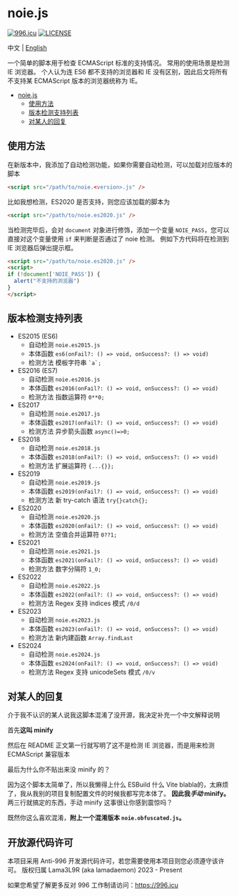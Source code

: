 # noie.js

[![996.icu](https://img.shields.io/badge/link-996.icu-red.svg)](https://996.icu)
[![LICENSE](https://img.shields.io/badge/license-Anti%20996-blue.svg)](https://github.com/996icu/996.ICU/blob/master/LICENSE)

中文 | [English](README-EN.MD)

一个简单的脚本用于检查 ECMAScript 标准的支持情况。
常用的使用场景是检测 IE 浏览器。
个人认为连 ES6 都不支持的浏览器和 IE 没有区别，因此后文将所有不支持某 ECMAScript 版本的浏览器统称为 IE。

- [noie.js](#noiejs)
  * [使用方法](#使用方法)
  * [版本检测支持列表](#版本检测支持列表)
  * [对某人的回复](#对某人的回复)

## 使用方法

在新版本中，我添加了自动检测功能，如果你需要自动检测，可以加载对应版本的脚本
```html
<script src="/path/to/noie.<version>.js" />
```

比如我想检测，ES2020 是否支持，则您应该加载的脚本为
```html
<script src="/path/to/noie.es2020.js" />
```

当检测完毕后，会对 `document` 对象进行修饰，添加一个变量 `NOIE_PASS`，您可以直接对这个变量使用 `if` 来判断是否通过了 noie 检测。
例如下方代码将在检测到 IE 浏览器后弹出提示框。

```html
<script src="/path/to/noie.es2020.js" />
<script>
if (!document['NOIE_PASS']) {
  alert("不支持的浏览器")
}
</script>
```

## 版本检测支持列表

- ES2015 (ES6)
  + 自动检测 `noie.es2015.js`
  + 本体函数 `es6(onFail?: () => void, onSuccess?: () => void)` 
  + 检测方法 模板字符串 ``` `a`; ``` 
- ES2016 (ES7)
  + 自动检测 `noie.es2016.js`
  + 本体函数 `es2016(onFail?: () => void, onSuccess?: () => void)` 
  + 检测方法 指数运算符 ``` 0**0; ``` 
- ES2017
  + 自动检测 `noie.es2017.js`
  + 本体函数 `es2017(onFail?: () => void, onSuccess?: () => void)` 
  + 检测方法 异步箭头函数 ``` async()=>0; ``` 
- ES2018
  + 自动检测 `noie.es2018.js`
  + 本体函数 `es2018(onFail?: () => void, onSuccess?: () => void)` 
  + 检测方法 扩展运算符 ``` {...{}}; ``` 
- ES2019
  + 自动检测 `noie.es2019.js`
  + 本体函数 `es2019(onFail?: () => void, onSuccess?: () => void)` 
  + 检测方法 新 try-catch 语法 ``` try{}catch{}; ``` 
- ES2020
  + 自动检测 `noie.es2020.js`
  + 本体函数 `es2020(onFail?: () => void, onSuccess?: () => void)` 
  + 检测方法 空值合并运算符 ``` 0??1; ``` 
- ES2021
  + 自动检测 `noie.es2021.js`
  + 本体函数 `es2021(onFail?: () => void, onSuccess?: () => void)` 
  + 检测方法 数字分隔符 ``` 1_0; ``` 
- ES2022
  + 自动检测 `noie.es2022.js`
  + 本体函数 `es2022(onFail?: () => void, onSuccess?: () => void)` 
  + 检测方法 Regex 支持 indices 模式 ``` /0/d ``` 
- ES2023
  + 自动检测 `noie.es2023.js`
  + 本体函数 `es2023(onFail?: () => void, onSuccess?: () => void)` 
  + 检测方法 新内建函数 ``` Array.findLast ``` 
- ES2024
  + 自动检测 `noie.es2024.js`
  + 本体函数 `es2024(onFail?: () => void, onSuccess?: () => void)` 
  + 检测方法 Regex 支持 unicodeSets 模式 ``` /0/v ``` 

## 对某人的回复

介于我不认识的某人说我这脚本混淆了没开源，我决定补充一个中文解释说明

首先**这叫 minify**

然后在 README 正文第一行就写明了这不是检测 IE 浏览器，而是用来检测 ECMAScript 兼容版本

最后为什么你不贴出来没 minify 的？

因为这个脚本太简单了，所以我懒得上什么 ESBuild 什么 Vite blabla的，太麻烦了，我从我别的项目复制配置文件的时候我都写完本体了。
**因此我*手动* minify。**
两三行就搞定的东西，手动 minify 这事很让你感到震惊吗？

既然你这么喜欢混淆，**附上一个混淆版本 `noie.obfuscated.js`。**

## 开放源代码许可

本项目采用 Anti-996 开发源代码许可，若您需要使用本项目则您必须遵守该许可。
版权归属 Lama3L9R (aka lamadaemon) 2023 - Present

如果您希望了解更多反对 996 工作制请访问：https://996.icu

